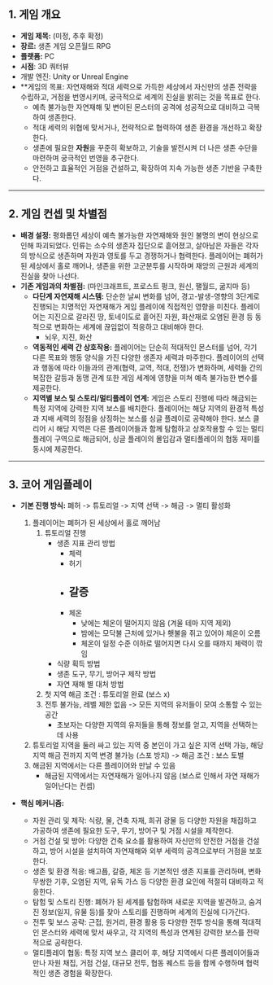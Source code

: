 
## 1. 게임 개요

- **게임 제목:** (미정, 추후 확정)
- **장르:** 생존 게임 오픈월드 RPG
- **플랫폼:** PC
- **시점**: 3D 쿼터뷰 
- 개발 엔진: Unity or Unreal Engine
- **게임의 목표: 자연재해와 적대 세력으로 가득한 세상에서 자신만의 생존 전략을 수립하고, 거점을 번영시키며, 궁극적으로 세계의 진실을 밝히는 것을 목표로 한다.
    - 예측 불가능한 자연재해 및 변이된 몬스터의 공격에 성공적으로 대비하고 극복하여 생존한다.
    - 적대 세력의 위협에 맞서거나, 전략적으로 협력하여 생존 환경을 개선하고 확장한다.
    - 생존에 필요한 **자원**을 꾸준히 확보하고, 기술을 발전시켜 더 나은 생존 수단을 마련하며 궁극적인 번영을 추구한다.
    - 안전하고 효율적인 거점을 건설하고, 확장하여 지속 가능한 생존 기반을 구축한다.

---

## 2. 게임 컨셉 및 차별점

- **배경 설정:** 평화롭던 세상이 예측 불가능한 자연재해와 원인 불명의 변이 현상으로 인해 파괴되었다. 인류는 소수의 생존자 집단으로 흩어졌고, 살아남은 자들은 각자의 방식으로 생존하며 자원과 영토를 두고 경쟁하거나 협력한다. 플레이어는 폐허가 된 세상에서 홀로 깨어나, 생존을 위한 고군분투를 시작하며 재앙의 근원과 세계의 진실을 찾아 나선다.
- **기존 게임과의 차별점:** (마인크래프트, 프로스트 펑크, 원신, 팰월드, 굶지마 등)
    - **다단계 자연재해 시스템:** 단순한 날씨 변화를 넘어, 경고-발생-영향의 3단계로 진행되는 치명적인 자연재해가 게임 플레이에 직접적인 영향을 미친다. 플레이어는 지진으로 갈라진 땅, 토네이도로 흩어진 자원, 화산재로 오염된 환경 등 동적으로 변화하는 세계에 끊임없이 적응하고 대비해야 한다.
	    - 뇌우, 지진, 화산
    - **역동적인 세력 간 상호작용:** 플레이어는 단순히 적대적인 몬스터를 넘어, 각기 다른 목표와 행동 양식을 가진 다양한 생존자 세력과 마주한다. 플레이어의 선택과 행동에 따라 이들과의 관계(협력, 교역, 적대, 전쟁)가 변화하며, 세력들 간의 복잡한 갈등과 동맹 관계 또한 게임 세계에 영향을 미쳐 예측 불가능한 변수를 제공한다.
    - **지역별 보스 및 스토리/멀티플레이 연계:** 게임은 스토리 진행에 따라 해금되는 특정 지역에 강력한 지역 보스를 배치한다. 플레이어는 해당 지역의 환경적 특성과 지배 세력의 정점을 상징하는 보스를 싱글 플레이로 공략해야 한다. 보스 클리어 시 해당 지역은 다른 플레이어들과 함께 탐험하고 상호작용할 수 있는 멀티플레이 구역으로 해금되어, 싱글 플레이의 몰입감과 멀티플레이의 협동 재미를 동시에 제공한다.

---

## 3. 코어 게임플레이

- **기본 진행 방식:** 폐허 -> 튜토리얼 -> 지역 선택 -> 해금 -> 멀티 활성화
	1. 플레이어는 폐허가 된 세상에서 홀로 깨어남
		1) 튜토리얼 진행
			- 생존 지표 관리 방법
				- 체력
				- 허기
				- 갈증
					- 
				- 체온
					- 낮에는 체온이 떨어지지 않음 (겨울 테마 지역 제외)
					- 밤에는 모닥불 근처에 있거나 횃불을 쥐고 있어야 체온이 오름
					- 체온이 일정 수준 이하로 떨어지면 다시 오를 때까지 체력이 깎임
			- 식량 획득 방법
			- 생존 도구, 무기, 방어구 제작 방법
			- 자연 재해 별 대처 방법
		2) 첫 지역 해금 조건 : 튜토리얼 완료 (보스 x)
		3) 전투 불가능, 레벨 제한 없음 -> 모든 지역의 유저들이 모여 소통할 수 있는 공간
			- 초보자는 다양한 지역의 유저들을 통해 정보를 얻고, 지역을 선택하는 데 사용
	2. 튜토리얼 지역을 둘러 싸고 있는 지역 중 본인이 가고 싶은 지역 선택 가능, 해당 지역 해금 전까지 지역 변경 불가능 (스포 방지) -> 해금 조건 : 보스 토벌
	3. 해금된 지역에서는 다른 플레이어와 만날 수 있음
		- 해금된 지역에서는 자연재해가 일어나지 않음 (보스로 인해서 자연 재해가 일어난다는 컨셉)
	
- **핵심 메커니즘:**
    - 자원 관리 및 제작: 식량, 물, 건축 자재, 희귀 광물 등 다양한 자원을 채집하고 가공하여 생존에 필요한 도구, 무기, 방어구 및 거점 시설을 제작한다.
    - 거점 건설 및 방어: 다양한 건축 요소를 활용하여 자신만의 안전한 거점을 건설하고, 방어 시설을 설치하여 자연재해와 외부 세력의 공격으로부터 거점을 보호한다.
    - 생존 및 환경 적응: 배고픔, 갈증, 체온 등 기본적인 생존 지표를 관리하며, 변화무쌍한 기후, 오염된 지역, 유독 가스 등 다양한 환경 요인에 적절히 대비하고 적응한다.
    - 탐험 및 스토리 진행: 폐허가 된 세계를 탐험하며 새로운 지역을 발견하고, 숨겨진 정보(일지, 유물 등)를 찾아 스토리를 진행하며 세계의 진실에 다가간다.
    - 전투 및 보스 공략: 근접, 원거리, 환경 활용 등 다양한 전투 방식을 통해 적대적인 몬스터와 세력에 맞서 싸우고, 각 지역의 특성과 연계된 강력한 보스를 전략적으로 공략한다.
    - 멀티플레이 협동: 특정 지역 보스 클리어 후, 해당 지역에서 다른 플레이어들과 만나 자원 채집, 거점 건설, 대규모 전투, 협동 퀘스트 등을 함께 수행하며 협력적인 생존 경험을 확장한다.